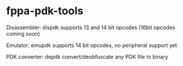 # fppa-pdk-tools


Disassembler: dispdk
supports 13 and 14 bit opcodes (16bit opcodes coming soon)

Emulator: emupdk
supports 14 bit opcodes, no peripheral support yet

PDK converter: depdk
convert/deobfuscate any PDK file to binary
